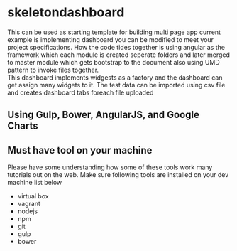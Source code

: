 # skeletondashboard
This can be used as starting template for building multi page app current example is implementing dashboard you can be modified to meet your project specifications. 
How the code tides together is using angular as the framework which each module is created seperate folders and later merged to master module which gets 
bootstrap to the document also using UMD pattern to invoke files together.   
This dashboard implements widgests as a factory and the dashboard can get assign many widgets to it.
The test data can be imported using csv file and creates dashboard tabs foreach file uploaded  
## Using Gulp, Bower, AngularJS, and Google Charts

## Must have tool on your machine
Please have some understanding how some of these tools work many tutorials out on the web.
Make sure following tools are installed on your dev machine list below
- virtual box
- vagrant
- nodejs
- npm
- git
- gulp
- bower
 